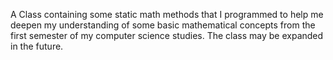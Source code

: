 A Class containing some static math methods that I programmed to help me deepen my understanding of some basic mathematical concepts from the first semester of my computer science studies. The class may be expanded in the future.

